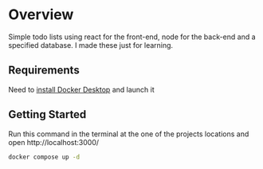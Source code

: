 # Overview

Simple todo lists using react for the front-end, node for the back-end and a specified database. I made these just for learning.

## Requirements

Need to [install Docker Desktop](https://www.docker.com/products/docker-desktop/) and launch it


## Getting Started

Run this command in the terminal at the one of the projects locations and open http://localhost:3000/
```bash
docker compose up -d
```